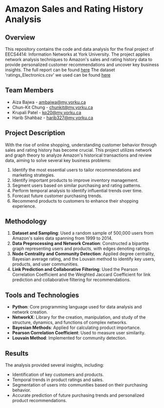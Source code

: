 # Amazon Sales and Rating History Analysis

## Overview
This repository contains the code and data analysis for the final project of EECS4414: Information Networks at York University. The project applies network analysis techniques to Amazon's sales and rating history data to provide personalized customer recommendations and uncover key business insights. The full report can be found [here](https://drive.google.com/file/d/1B8pQfQgy-GqyWi3CFT-NvEFyJejuZ27a/view?usp=sharing) The dataset 'ratings_Electronics.csv' we used can be found [here](https://www.kaggle.com/code/saurav9786/recommender-system-using-amazon-reviews/notebook)

## Team Members
- Aiza Bajwa - ambajwa@my.yorku.ca
- Chun-Kit Chung - chunkit@my.yorku.ca
- Krupali Patel - kp20@my.yorku.ca
- Harib Shahbaz - harib327@my.yorku.ca

## Project Description
With the rise of online shopping, understanding customer behavior through sales and rating history has become crucial. This project utilizes network and graph theory to analyze Amazon's historical transactions and review data, aiming to solve several key business problems:

1. Identify the most essential users to tailor recommendations and marketing strategies.
2. Identify important products to improve inventory management.
3. Segment users based on similar purchasing and rating patterns.
4. Perform temporal analysis to identify influential trends over time.
5. Forecast future customer purchasing trends.
6. Recommend products to customers to enhance their shopping experience.

## Methodology
1. **Dataset and Sampling**: Used a random sample of 500,000 users from Amazon's sales data spanning from 1999 to 2014.
2. **Data Preprocessing and Network Creation**: Constructed a bipartite graph representing users and products, with edges denoting ratings.
3. **Node Centrality and Community Detection**: Applied degree centrality, Bayesian average rating, and the Louvain method to identify key users, products, and user communities.
4. **Link Prediction and Collaborative Filtering**: Used the Pearson Correlation Coefficient and the Weighted Jaccard Coefficient for link prediction and collaborative filtering for recommendations.

## Tools and Technologies
- **Python**: Core programming language used for data analysis and network creation.
- **NetworkX**: Library for the creation, manipulation, and study of the structure, dynamics, and functions of complex networks.
- **Bayesian Methods**: Applied for calculating product importance.
- **Pearson Correlation Coefficient**: Used to measure user similarity.
- **Louvain Method**: Implemented for community detection.

## Results
The analysis provided several insights, including:
- Identification of key customers and products.
- Temporal trends in product ratings and sales.
- Segmentation of users into communities based on their purchasing behavior.
- Accurate prediction of future purchasing trends and personalized product recommendations.
